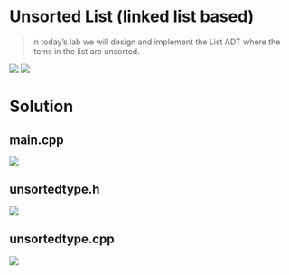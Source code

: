 # Unsorted List (linked list based)
> In today’s lab we will design and implement the List ADT where the items in the list are unsorted.

<img src="https://github.com/mosroormofizarman/CSE225L-Data-Structures-and-Algorithms-Lab/blob/main/Lab%20Tasks/Lab%2006/readmepictures/01.PNG" />  
<img src="https://github.com/mosroormofizarman/CSE225L-Data-Structures-and-Algorithms-Lab/blob/main/Lab%20Tasks/Lab%2006/readmepictures/02.PNG" />  

# Solution
     
main.cpp
---------
<img src="https://github.com/mosroormofizarman/CSE225L-Data-Structures-and-Algorithms-Lab/blob/main/Lab%20Tasks/Lab%2006/main.png" />  
 
unsortedtype.h
---------------
<img src="https://github.com/mosroormofizarman/CSE225L-Data-Structures-and-Algorithms-Lab/blob/main/Lab%20Tasks/Lab%2006/unsortedtype(h).png" />
 
unsortedtype.cpp
-----------------
<img src="https://github.com/mosroormofizarman/CSE225L-Data-Structures-and-Algorithms-Lab/blob/main/Lab%20Tasks/Lab%2006/unsortedtype(cpp).png" />  
